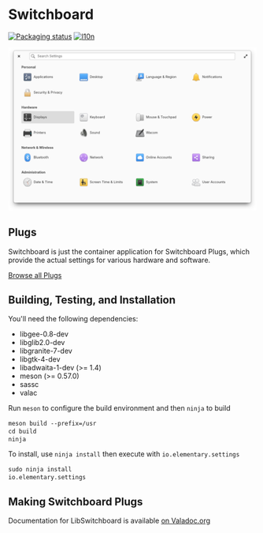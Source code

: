 # Switchboard
[![Packaging status](https://repology.org/badge/tiny-repos/switchboard.svg)](https://repology.org/metapackage/switchboard)
[![l10n](https://l10n.elementary.io/widgets/switchboard/-/svg-badge.svg)](https://l10n.elementary.io/projects/switchboard/?utm_source=widget)

![System Settings Screenshot](data/screenshot.png?raw=true)

## Plugs

Switchboard is just the container application for Switchboard Plugs, which provide the actual settings for various hardware and software.

[Browse all Plugs](https://github.com/elementary?q=switchboard-plug#org-repositories)

## Building, Testing, and Installation

You'll need the following dependencies:

* libgee-0.8-dev
* libglib2.0-dev
* libgranite-7-dev
* libgtk-4-dev
* libadwaita-1-dev (>= 1.4)
* meson (>= 0.57.0)
* sassc
* valac

Run `meson` to configure the build environment and then `ninja` to build

    meson build --prefix=/usr
    cd build
    ninja

To install, use `ninja install` then execute with `io.elementary.settings`

    sudo ninja install
    io.elementary.settings

## Making Switchboard Plugs

Documentation for LibSwitchboard is available [on Valadoc.org](https://valadoc.org/switchboard-2.0/Switchboard.Plug.html)
